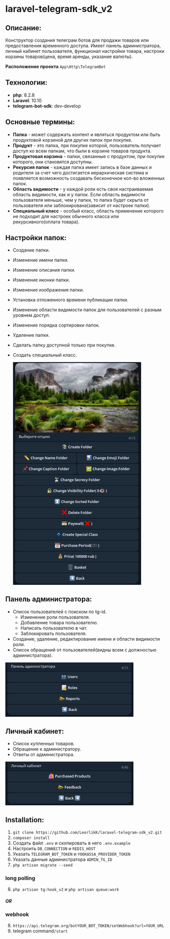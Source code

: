 # laravel-telegram-sdk_v2
## Описание:
Конструктор создания телеграм ботов для продажи товаров или предоставления временного доступа.
Имеет панель администратора, личный кабинет пользователя, функционал настройки товара, настроки корзины товаров(цена, время аренды, указание валюты).

**Расположение проекта** ```App\Http\TelegramBot```
## Технологии:
- **php**: 8.2.8
- **Laravel**: 10.10
- **telegram-bot-sdk**: dev-develop
## Основные термины:
- **Папка** - может содержать контент и являться продуктом или быть продуктовой корзиной для других папок при покупке. 
- **Продукт** - это папка, при покупке которой, пользователь получает доступ ко всем папкам, что были в корзине товаров продукта.
- **Продуктовая корзина** - папки, связанные с продуктом, при покупке которого, они становятся доступны.
- **Рекурсия папок** - каждая папка имеет запись в базе данных и родителя за счет чего достигается иерархическая система и появляется возможность создавать бесконечное кол-во вложенных папок.
- **Область видимости** - у каждой роли есть своя настраиваемая область видимости, как и у папок. Если область видимости пользователя меньше, чем у папки, то папка будет скрыта от пользователя или заблокирована(зависит от настроек папки).
- **Специальный класс** - особый класс, область применение которого не подходит для настроек обычного класса или рекурсивного(оплата товара).
## Настройки папок:
- Создание папки.
- Изменение имени папки.
- Изменение описания папки.
- Изменение иконки папки.
- Изменение изображения папки.
- Установка отложенного времени публикации папки.
- Изменение области видимости папок для пользователей с разным уровнем доступ.
- Изменение порядка сортировки папок.
- Удаление папки.
- Сделать папку доступной только при покупке.
- Создать специальный класс.

  <img src="resources/preview/folder.png" alt="1" width="400"/>

## Панель администратора:
- Список пользователей с поиском по tg-id.
    - Изменение роли пользователя.
    - Добавление товара пользователю.
    - Написать пользователю в чат.
    - Заблокировать пользователя.
- Создание, удаление, редактирование имени и области видимости роли.
- Список обращений от пользователей(видны всем с должностью администратора).

 <img src="resources/preview/admin_menu.png" alt="1" width="400"/>

## Личный кабинет:
- Список купленных товаров.
- Обращение к администратору.
- Ответы от администратора.

<img src="resources/preview/personal_area.png" alt="1" width="400"/>

## Installation:
1. ```git clone https://github.com/LeorlikK/laravel-telegram-sdk_v2.git```
2. ```composer install```
3. Создать файл ```.env``` и скопировать в него ```.env.example```
4. Настроить ```DB_CONNECTION``` и ```REDIS_HOST```
5. Указать ```TELEGRAM_BOT_TOKEN``` и ```YOOKASSA_PROVIDER_TOKEN```
6. Указать данные администратора ```ADMIN_TG_ID```
7. ```php artisan migrate --seed```
### long polling
8. ```php artisan tg:hook_v2``` и ```php artisan queue:work```
#### ***OR***
### webhook
8. ```https://api.telegram.org/botYOUR_BOT_TOKEN/setWebhook?url=YOUR_URL```
9. telegram command```/start```

